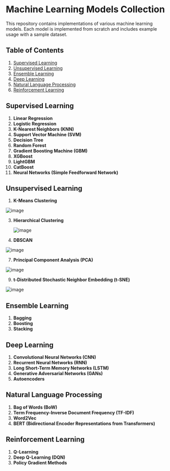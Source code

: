 # Machine Learning Models Collection

This repository contains implementations of various machine learning models. Each model is implemented from scratch and includes example usage with a sample dataset.

## Table of Contents

1. [Supervised Learning](#supervised-learning)
2. [Unsupervised Learning](#unsupervised-learning)
3. [Ensemble Learning](#ensemble-learning)
4. [Deep Learning](#deep-learning)
5. [Natural Language Processing](#natural-language-processing)
6. [Reinforcement Learning](#reinforcement-learning)

## Supervised Learning

1. **Linear Regression**
2. **Logistic Regression**
3. **K-Nearest Neighbors (KNN)**
4. **Support Vector Machine (SVM)**
5. **Decision Tree**
6. **Random Forest**
7. **Gradient Boosting Machine (GBM)**
8. **XGBoost**
9. **LightGBM**
10. **CatBoost**
11. **Neural Networks (Simple Feedforward Network)**

## Unsupervised Learning

1. **K-Means Clustering**
   
  ![image](https://github.com/Mahmoud3wwd/Machine-learning-models-collection/assets/150680874/02e52aea-6ae9-4656-848d-c076cdf6eea7)

3. **Hierarchical Clustering**
   
   ![image](https://github.com/Mahmoud3wwd/Machine-learning-models-collection/assets/150680874/ae4a4592-9f36-461e-b1ff-8c82668cc008)
   
5. **DBSCAN**
   
  ![image](https://github.com/Mahmoud3wwd/Machine-learning-models-collection/assets/150680874/24b81e9c-9462-4657-b18f-fa3f3ee2ce38)

7. **Principal Component Analysis (PCA)**
   
  ![image](https://github.com/Mahmoud3wwd/Machine-learning-models-collection/assets/150680874/9da92ad6-1e89-4dde-abf1-c7b8e6513058)

9. **t-Distributed Stochastic Neighbor Embedding (t-SNE)**
    
![image](https://github.com/Mahmoud3wwd/Machine-learning-models-collection/assets/150680874/caa7bb74-8713-42c7-aef6-58b825d407c0)

## Ensemble Learning


1. **Bagging**
2. **Boosting**
3. **Stacking**

## Deep Learning

1. **Convolutional Neural Networks (CNN)**
2. **Recurrent Neural Networks (RNN)**
3. **Long Short-Term Memory Networks (LSTM)**
4. **Generative Adversarial Networks (GANs)**
5. **Autoencoders**

## Natural Language Processing

1. **Bag of Words (BoW)**
2. **Term Frequency-Inverse Document Frequency (TF-IDF)**
3. **Word2Vec**
4. **BERT (Bidirectional Encoder Representations from Transformers)**

## Reinforcement Learning

1. **Q-Learning**
2. **Deep Q-Learning (DQN)**
3. **Policy Gradient Methods**

